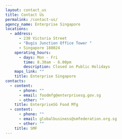 ```yaml
---
layout: contact_us
title: Contact Us
permalink: /contact-us/
agency_name: Enterprise Singapore
locations:
  - address:
      - 230 Victoria Street
      - "Bugis Junction Office Tower "
      - Singapore 188024
    operating_hours:
      - days: Mon - Fri
        time: 8.30am - 6.00pm
        description: Closed on Public Holidays
    maps_link: ""
    title: Enterprise Singapore
contacts:
  - content:
      - phone: ""
      - email: foodmfg@enterprisesg.gov.sg
      - other: ""
    title: EnterpriseSG Food Mfg
  - content:
      - phone: ""
      - email: globalbusiness@smfederation.org.sg
      - other: ""
    title: SMF
---
```

